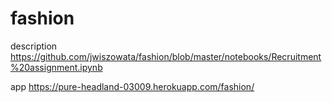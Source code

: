 # fashion

description https://github.com/jwiszowata/fashion/blob/master/notebooks/Recruitment%20assignment.ipynb

app https://pure-headland-03009.herokuapp.com/fashion/
